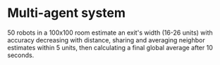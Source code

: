 # Multi-agent system
 50 robots in a 100x100 room estimate an exit's width (16-26 units) with accuracy decreasing with distance, sharing and averaging neighbor estimates within 5 units, then calculating a final global average after 10 seconds. 
